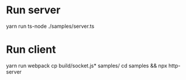 # Run server
yarn run ts-node ./samples/server.ts

# Run client
yarn run webpack
cp build/socket.js* samples/
cd samples && npx http-server